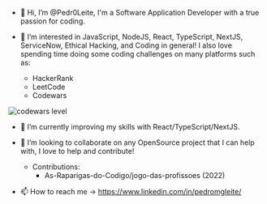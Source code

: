 - 👋 Hi, I’m @Pedr0Leite, I'm a Software Application Developer with a true passion for coding.

- 👀 I’m interested in JavaScript, NodeJS, React, TypeScript, NextJS, ServiceNow, Ethical Hacking, and Coding in general!
I also love spending time doing some coding challenges on many platforms such as:
  - HackerRank
  - LeetCode
  - Codewars 
 
![codewars level](https://www.codewars.com/users/Pedr0Leite/badges/small)

- 🌱 I’m currently improving my skills with React/TypeScript/NextJS.

- 💞️ I’m looking to collaborate on any OpenSource project that I can help with, I love to help and contribute!
   - Contributions:
     - As-Raparigas-do-Codigo/jogo-das-profissoes (2022)

- 📫 How to reach me -> https://www.linkedin.com/in/pedromgleite/



<!---
Pedr0Leite/Pedr0Leite is a ✨ special ✨ repository because its `README.md` (this file) appears on your GitHub profile.
You can click the Preview link to take a look at your changes.
--->
